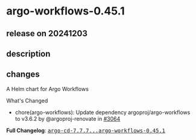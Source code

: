# argo-workflows-0.45.1

## release on 20241203
## description
## changes
A Helm chart for Argo Workflows

What's Changed

* chore(argo-workflows): Update dependency argoproj/argo-workflows to v3.6.2 by @argoproj-renovate in <a class="issue-link js-issue-link" data-error-text="Failed to load title" data-id="2711938774" data-permission-text="Title is private" data-url="https://github.com/argoproj/argo-helm/issues/3064" data-hovercard-type="pull_request" data-hovercard-url="/argoproj/argo-helm/pull/3064/hovercard" href="https://github.com/argoproj/argo-helm/pull/3064">#3064</a>

<strong>Full Changelog</strong>: <a class="commit-link" href="https://github.com/argoproj/argo-helm/compare/argo-cd-7.7.7...argo-workflows-0.45.1"><tt>argo-cd-7.7.7...argo-workflows-0.45.1</tt></a>

